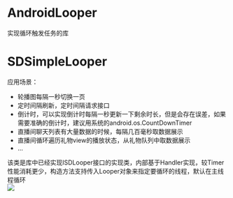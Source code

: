 # AndroidLooper
实现循环触发任务的库

# SDSimpleLooper
应用场景：<br>
* 轮播图每隔一秒切换一页
* 定时间隔刷新，定时间隔请求接口
* 倒计时，可以实现倒计时每隔一秒更新一下剩余时长，但是会存在误差，如果需要准确的倒计时，建议用系统的android.os.CountDownTimer
* 直播间聊天列表有大量数据的时候，每隔几百毫秒取数据展示
* 直播间循环遍历礼物view的播放状态，从礼物队列中取数据展示
* ...

该类是库中已经实现ISDLooper接口的实现类，内部基于Handler实现，较Timer性能消耗更少，构造方法支持传入Looper对象来指定要循环的线程，默认在主线程循环<br>
![](http://thumbsnap.com/i/wiQJovLs.png?0703)

